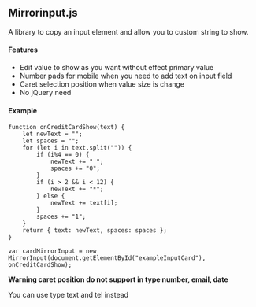 ## Mirrorinput.js

A library to copy an input element and allow you to custom string to show.


#### Features
- Edit value to show as you want without effect primary value
- Number pads for mobile when you need to add text on input field
- Caret selection position when value size is change
- No jQuery need


#### Example 

```
function onCreditCardShow(text) {
    let newText = "";
    let spaces = "";
    for (let i in text.split("")) {
        if (i%4 == 0) {
            newText += " ";
            spaces += "0";
        }
        if (i > 2 && i < 12) {
            newText += "*";
        } else {
            newText += text[i];
        }
        spaces += "1";
    }
    return { text: newText, spaces: spaces };
}

var cardMirrorInput = new MirrorInput(document.getElementById("exampleInputCard"), onCreditCardShow);
```

**Warning caret position do not support in type number, email, date**

You can use type text and tel instead

